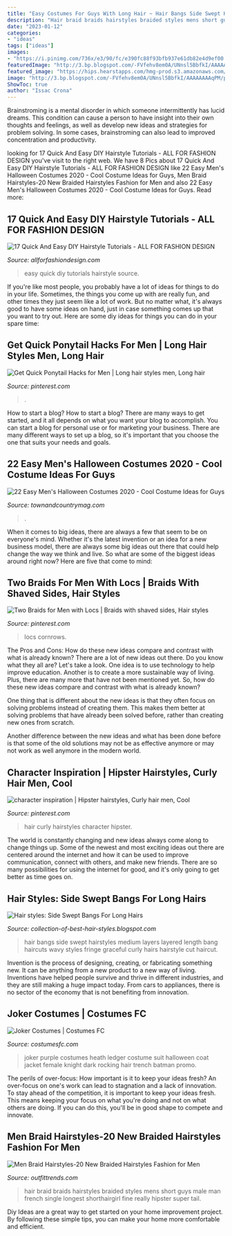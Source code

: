 ```yaml
---
title: "Easy Costumes For Guys With Long Hair ~ Hair Bangs Side Swept Hairstyles Medium Layers Layered Length Bang Haircuts Wavy Styles Fringe Graceful Curly Hairs Hairstyle Cut Haircut"
description: "Hair braid braids hairstyles braided styles mens short guys male man french single longest shorthairgirl fine really hipster super tail"
date: "2023-01-12"
categories:
- "ideas"
tags: ["ideas"]
images:
- "https://i.pinimg.com/736x/e3/90/fc/e390fc88f93bfb937e61db82e4d9ef00.jpg"
featuredImage: "http://3.bp.blogspot.com/-FVfehv8em0A/UNnsl5BbfkI/AAAAAAAAqPM/pfGSNAMNlPQ/s1600/graceful-side-bangs.jpg"
featured_image: "https://hips.hearstapps.com/hmg-prod.s3.amazonaws.com/images/tc-mens-halloween-dude-1533157718.jpg?crop=0.998825463941743xw:1xh;center,top&amp;resize=480:*"
image: "http://3.bp.blogspot.com/-FVfehv8em0A/UNnsl5BbfkI/AAAAAAAAqPM/pfGSNAMNlPQ/s1600/graceful-side-bangs.jpg"
ShowToc: true
author: "Issac Crona"
---
```



Brainstroming is a mental disorder in which someone intermittently has lucid dreams. This condition can cause a person to have insight into their own thoughts and feelings, as well as develop new ideas and strategies for problem solving. In some cases, brainstroming can also lead to improved concentration and productivity.

	

		
looking for 17 Quick And Easy DIY Hairstyle Tutorials - ALL FOR FASHION DESIGN you've visit to the right web. We have 8 Pics about 17 Quick And Easy DIY Hairstyle Tutorials - ALL FOR FASHION DESIGN like 22 Easy Men&#039;s Halloween Costumes 2020 - Cool Costume Ideas for Guys, Men Braid Hairstyles-20 New Braided Hairstyles Fashion for Men and also 22 Easy Men&#039;s Halloween Costumes 2020 - Cool Costume Ideas for Guys. Read more:
		
    
## 17 Quick And Easy DIY Hairstyle Tutorials - ALL FOR FASHION DESIGN

<img loading=lazy src="https://allforfashiondesign.com/wp-content/uploads/2014/02/gw-6-600x821.jpg" onerror="this.onerror=null;this.src='https://tse3.mm.bing.net/th?id=OIP.qMR10wG2C_u-jl49eqArPwHaKI&amp;pid=15.1';" alt="17 Quick And Easy DIY Hairstyle Tutorials - ALL FOR FASHION DESIGN">

_Source: allforfashiondesign.com_

>easy quick diy tutorials hairstyle source. 

	

If you're like most people, you probably have a lot of ideas for things to do in your life. Sometimes, the things you come up with are really fun, and other times they just seem like a lot of work. But no matter what, it's always good to have some ideas on hand, just in case something comes up that you want to try out. Here are some diy ideas for things you can do in your spare time: 

    
## Get Quick Ponytail Hacks For Men | Long Hair Styles Men, Long Hair

<img loading=lazy src="https://i.pinimg.com/736x/e1/5a/2b/e15a2b9c8f17e5726c1aaf2c4477e298.jpg" onerror="this.onerror=null;this.src='https://tse4.mm.bing.net/th?id=OIP.fmWXeYWUYbV0ZL35RrcPRgHaKC&amp;pid=15.1';" alt="Get Quick Ponytail Hacks for Men | Long hair styles men, Long hair">

_Source: pinterest.com_

>. 

	

How to start a blog?
How to start a blog? There are many ways to get started, and it all depends on what you want your blog to accomplish. You can start a blog for personal use or for marketing your business. There are many different ways to set up a blog, so it's important that you choose the one that suits your needs and goals.

    
## 22 Easy Men&#039;s Halloween Costumes 2020 - Cool Costume Ideas For Guys

<img loading=lazy src="https://hips.hearstapps.com/hmg-prod.s3.amazonaws.com/images/tc-mens-halloween-dude-1533157718.jpg?crop=0.998825463941743xw:1xh;center,top&amp;resize=480:*" onerror="this.onerror=null;this.src='https://tse4.mm.bing.net/th?id=OIP.v6KQPmApqGtIFlRN-BywwgHaLH&amp;pid=15.1';" alt="22 Easy Men&#039;s Halloween Costumes 2020 - Cool Costume Ideas for Guys">

_Source: townandcountrymag.com_

>. 

	

When it comes to big ideas, there are always a few that seem to be on everyone's mind. Whether it's the latest invention or an idea for a new business model, there are always some big ideas out there that could help change the way we think and live. So what are some of the biggest ideas around right now? Here are five that come to mind: 

    
## Two Braids For Men With Locs | Braids With Shaved Sides, Hair Styles

<img loading=lazy src="https://i.pinimg.com/736x/e3/90/fc/e390fc88f93bfb937e61db82e4d9ef00.jpg" onerror="this.onerror=null;this.src='https://tse4.mm.bing.net/th?id=OIP.ORcCj6RLwF_l5NGsnV7yHgHaHa&amp;pid=15.1';" alt="Two Braids for Men with Locs | Braids with shaved sides, Hair styles">

_Source: pinterest.com_

>locs cornrows. 

	

The Pros and Cons: How do these new ideas compare and contrast with what is already known?
There are a lot of new ideas out there. Do you know what they all are? Let's take a look. 
One idea is to use technology to help improve education. Another is to create a more sustainable way of living. Plus, there are many more that have not been mentioned yet. So, how do these new ideas compare and contrast with what is already known?

One thing that is different about the new ideas is that they often focus on solving problems instead of creating them. This makes them better at solving problems that have already been solved before, rather than creating new ones from scratch. 

Another difference between the new ideas and what has been done before is that some of the old solutions may not be as effective anymore or may not work as well anymore in the modern world.

    
## Character Inspiration | Hipster Hairstyles, Curly Hair Men, Cool

<img loading=lazy src="https://i.pinimg.com/736x/07/3d/b8/073db88d1da4e5c846e0c0838f5c1e18.jpg" onerror="this.onerror=null;this.src='https://tse4.mm.bing.net/th?id=OIP.kRzec3OVlyPBMU5KIhBtjQHaLD&amp;pid=15.1';" alt="character inspiration | Hipster hairstyles, Curly hair men, Cool">

_Source: pinterest.com_

>hair curly hairstyles character hipster. 

	

The world is constantly changing and new ideas always come along to change things up. Some of the newest and most exciting ideas out there are centered around the internet and how it can be used to improve communication, connect with others, and make new friends. There are so many possibilities for using the internet for good, and it's only going to get better as time goes on.

    
## Hair Styles: Side Swept Bangs For Long Hairs

<img loading=lazy src="http://3.bp.blogspot.com/-FVfehv8em0A/UNnsl5BbfkI/AAAAAAAAqPM/pfGSNAMNlPQ/s1600/graceful-side-bangs.jpg" onerror="this.onerror=null;this.src='https://tse1.mm.bing.net/th?id=OIP.loAFydJjwnH2_iL7m7tUuQHaLJ&amp;pid=15.1';" alt="Hair styles: Side Swept Bangs For Long Hairs">

_Source: collection-of-best-hair-styles.blogspot.com_

>hair bangs side swept hairstyles medium layers layered length bang haircuts wavy styles fringe graceful curly hairs hairstyle cut haircut. 

	

Invention is the process of designing, creating, or fabricating something new. It can be anything from a new product to a new way of living. Inventions have helped people survive and thrive in different industries, and they are still making a huge impact today. From cars to appliances, there is no sector of the economy that is not benefiting from innovation.

    
## Joker Costumes | Costumes FC

<img loading=lazy src="http://www.costumesfc.com/wp-content/uploads/2014/11/Joker-Costumes-for-Men.jpg" onerror="this.onerror=null;this.src='https://tse4.mm.bing.net/th?id=OIP.40JRe9_AUC3x4vEf66zF7QAAAA&amp;pid=15.1';" alt="Joker Costumes | Costumes FC">

_Source: costumesfc.com_

>joker purple costumes heath ledger costume suit halloween coat jacket female knight dark rocking hair trench batman promo. 

	

The perils of over-focus: How important is it to keep your ideas fresh?
An over-focus on one's work can lead to stagnation and a lack of innovation. To stay ahead of the competition, it is important to keep your ideas fresh. This means keeping your focus on what you're doing and not on what others are doing. If you can do this, you'll be in good shape to compete and innovate.

    
## Men Braid Hairstyles-20 New Braided Hairstyles Fashion For Men

<img loading=lazy src="http://www.outfittrends.com/wp-content/uploads/2015/10/07df440089b3d2eddea22c560a37e0ff-375x500.jpg" onerror="this.onerror=null;this.src='https://tse3.mm.bing.net/th?id=OIP.Ur8PK_nI4LAs34dCBT9ykAAAAA&amp;pid=15.1';" alt="Men Braid Hairstyles-20 New Braided Hairstyles Fashion for Men">

_Source: outfittrends.com_

>hair braid braids hairstyles braided styles mens short guys male man french single longest shorthairgirl fine really hipster super tail. 

	

Diy Ideas are a great way to get started on your home improvement project. By following these simple tips, you can make your home more comfortable and efficient.


